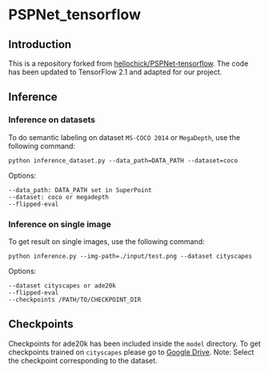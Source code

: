 # PSPNet_tensorflow

## Introduction
  This is a repository forked from [hellochick/PSPNet-tensorflow](https://github.com/hellochick/PSPNet-tensorflow). The 
  code has been updated to TensorFlow 2.1 and adapted for our project.

## Inference

### Inference on datasets
To do semantic labeling on dataset `MS-COCO 2014` or `MegaDepth`, use the following command:
```
python inference_dataset.py --data_path=DATA_PATH --dataset=coco  
```

Options:
```
--data_path: DATA_PATH set in SuperPoint
--dataset: coco or megadepth
--flipped-eval 
```

### Inference on single image
To get result on single images, use the following command:
```
python inference.py --img-path=./input/test.png --dataset cityscapes  
```
Options:
```
--dataset cityscapes or ade20k
--flipped-eval 
--checkpoints /PATH/TO/CHECKPOINT_DIR
```
## Checkpoints
Checkpoints for ade20k has been included inside the `model` directory. To get checkpoints trained on `cityscapes`
please go to [Google Drive](https://drive.google.com/drive/folders/1S90PWzXEX_GNzulG1f2eTHvsruITgqsm?usp=sharing). Note: Select the checkpoint corresponding to the dataset.
